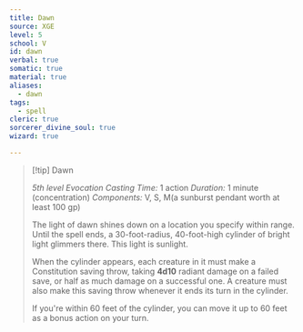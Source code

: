 ```yaml
---
title: Dawn
source: XGE
level: 5
school: V
id: dawn
verbal: true
somatic: true
material: true
aliases:
  - dawn
tags:
  - spell
cleric: true
sorcerer_divine_soul: true
wizard: true

---
```

>[!tip] Dawn
>
> *5th level Evocation*
> *Casting Time:* 1 action
> *Duration:* 1 minute (concentration)
> *Components:* V, S, M(a sunburst pendant worth at least 100 gp)
>
>The light of dawn shines down on a location you specify within range. Until the spell ends, a 30-foot-radius, 40-foot-high cylinder of bright light glimmers there. This light is sunlight.
>
>When the cylinder appears, each creature in it must make a Constitution saving throw, taking **4d10** radiant damage on a failed save, or half as much damage on a successful one. A creature must also make this saving throw whenever it ends its turn in the cylinder.
>
>If you're within 60 feet of the cylinder, you can move it up to 60 feet as a bonus action on your turn.
>

